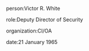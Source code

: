 person:Victor R. White

role:Deputy Director of Security

organization:CI/OA

date:21 January 1965

